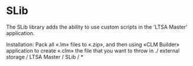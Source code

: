 # SLib

The SLib library adds the ability to use custom scripts in the 'LTSA Master' application.


Installation:
Pack all «.lm» files to «.zip», and then using «CLM Builder» application to create «.clm» the file that you want to throw in ./ external storage / LTSA Master / SLib / *
